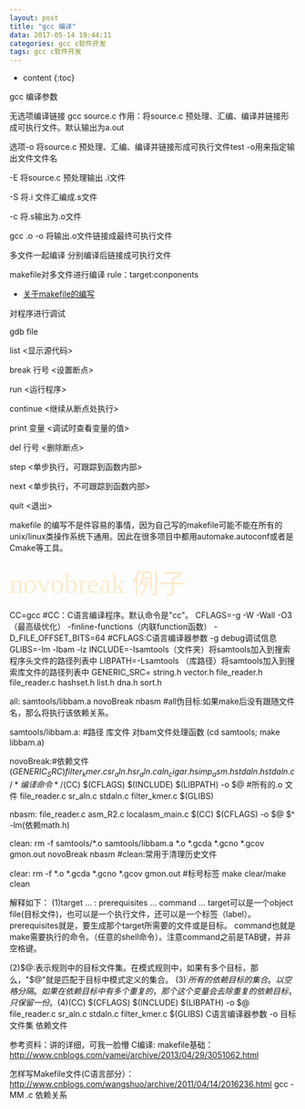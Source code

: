 ```yaml
---
layout: post
title: "gcc 编译"
data: 2017-05-14 19:44:11
categories: gcc c软件开发
tags: gcc c软件开发
---
```


* content
{:toc}

gcc 编译参数








无选项编译链接
gcc source.c 
作用：将source.c 预处理、汇编、编译并链接形成可执行文件。默认输出为a.out

选项-o 
将source.c 预处理、汇编、编译并链接形成可执行文件test -o用来指定输出文件文件名

-E 将source.c 预处理输出 .i文件

-S 将.i 文件汇编成.s文件

-c 将.s输出为.o文件

gcc .o -o 将输出.o文件链接成最终可执行文件

多文件一起编译
分别编译后链接成可执行文件

makefile对多文件进行编译 
rule：target:conponents
* [关于makefile的编写](http://blog.csdn.net/haoel/article/details/2887)

对程序进行调试

gdb file

list <显示源代码> 

break 行号 <设置断点> 

run <运行程序> 

continue <继续从断点处执行> 

print 变量 <调试时查看变量的值> 

del 行号 <删除断点> 

step <单步执行，可跟踪到函数内部> 

next <单步执行，不可跟踪到函数内部> 

quit <退出> 

makefile 的编写不是件容易的事情，因为自己写的makefile可能不能在所有的unix/linux类操作系统下通用。因此在很多项目中都用automake.autoconf或者是Cmake等工具。

<font face="黑体" color=#FFEBCD size=60>novobreak 例子</font>

CC=gcc #CC：C语言编译程序。默认命令是"cc"。
CFLAGS=-g -W -Wall -O3（最高级优化） -finline-functions（内联function函数） -D_FILE_OFFSET_BITS=64 #CFLAGS:C语言编译器参数 -g debug调试信息 
GLIBS=-lm -lbam -lz
INCLUDE=-Isamtools（文件夹）将samtools加入到搜索程序头文件的路径列表中
LIBPATH=-Lsamtools  （库路径）将samtools加入到搜索库文件的路径列表中
GENERIC_SRC= string.h vector.h file_reader.h file_reader.c hashset.h list.h dna.h sort.h 

all: samtools/libbam.a novoBreak nbasm  #all伪目标:如果make后没有跟随文件名，那么将执行该依赖关系。

samtools/libbam.a: #路径 库文件 对bam文件处理函数
	(cd samtools; make libbam.a)

novoBreak:#依赖文件  $(GENERIC_SRC) filter_kmer.c sr_aln.h sr_aln.c aln_cigar.h simp_asm.h stdaln.h stdaln.c
	/*编译命令*/$(CC) $(CFLAGS) $(INCLUDE) $(LIBPATH) -o $@ #所有的.o 文件  file_reader.c sr_aln.c stdaln.c filter_kmer.c $(GLIBS)

nbasm: file_reader.c asm_R2.c  localasm_main.c
	$(CC) $(CFLAGS) -o $@ $^ -lm(依赖math.h)

clean:
	rm -f samtools/*.o samtools/libbam.a *.o *.gcda *.gcno *.gcov gmon.out novoBreak nbasm   #clean:常用于清理历史文件

clear:
	rm -f *.o *.gcda *.gcno *.gcov gmon.out  #标号标签 make clear/make clean 
	
	
	
解释如下：
(1)target ... : prerequisites ...
	command
	...
target可以是一个object file(目标文件)，也可以是一个执行文件，还可以是一个标签（label）。
prerequisites就是，要生成那个target所需要的文件或是目标。
command也就是make需要执行的命令。（任意的shell命令）。注意command之前是TAB键，并非空格键。

(2)$@:表示规则中的目标文件集。在模式规则中，如果有多个目标，那么，"$@"就是匹配于目标中模式定义的集合。
(3)$^:所有的依赖目标的集合。以空格分隔。如果在依赖目标中有多个重复的，那个这个变量会去除重复的依赖目标，只保留一份。
(4)$(CC) $(CFLAGS) $(INCLUDE) $(LIBPATH) -o $@ file_reader.c sr_aln.c stdaln.c filter_kmer.c $(GLIBS)
C语言编译器参数 -o 目标文件集 依赖文件

参考资料：讲的详细，可我一脸懵
C编译: makefile基础：
http://www.cnblogs.com/vamei/archive/2013/04/29/3051062.html

怎样写Makefile文件(C语言部分）：
http://www.cnblogs.com/wangshuo/archive/2011/04/14/2016236.html
 gcc -MM .c 依赖关系


